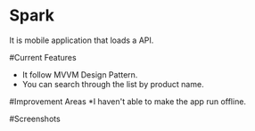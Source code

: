 # Spark
It is mobile application that loads a API.

#Current Features
* It follow MVVM Design Pattern.
* You can search through the list by product name.

#Improvement Areas
*I haven't able to make the app run offline.

#Screenshots